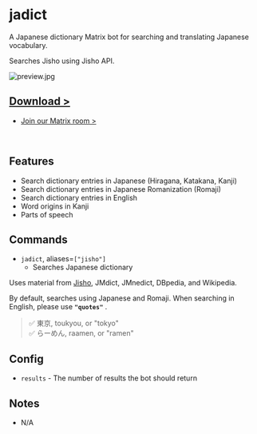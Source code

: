 # jadict

A Japanese dictionary Matrix bot for searching and translating Japanese vocabulary.

Searches Jisho using Jisho API.

![preview.jpg](https://coffeebank.github.io/coffee-maubot/assets/jadict-preview.jpg)

<div className="hidden">

## [Download >](https://coffeebank.github.io/coffee-maubot/jadict)

- [Join our Matrix room >](https://coffeebank.github.io/matrix)

</div>

<br />

## Features

- Search dictionary entries in Japanese (Hiragana, Katakana, Kanji)
- Search dictionary entries in Japanese Romanization (Romaji)
- Search dictionary entries in English
- Word origins in Kanji
- Parts of speech


## Commands

- `jadict`, aliases=`["jisho"]`
  - Searches Japanese dictionary

Uses material from [Jisho](https://jisho.org), JMdict, JMnedict, DBpedia, and Wikipedia.

By default, searches using Japanese and Romaji. When searching in English, please use  **`"quotes"`** .
> ✅  東京, toukyou, or "tokyo"  
> ✅  らーめん, raamen, or "ramen"


## Config

- `results` - The number of results the bot should return


## Notes

- N/A
